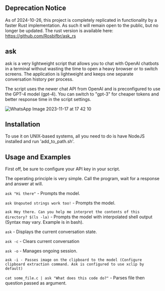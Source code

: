 ## Deprecation Notice
As of 2024-10-26, this project is completely replicated in functionality by a faster Rust implementation. As such it will remain open to the public, but no longer be updated. The rust version is available here: https://github.com/Rosbifbr/ask_rs

## ask
ask is a very lightweight script that allows you to chat with OpenAI chatbots in a terminal without wasting the time to open a heavy browser or to switch screens. The application is lightweight and keeps one separate conversation history per process.

The script uses the newer chat API from OpenAI and is preconfigured to use the GPT-4 model (gpt-4). You can switch to "gpt-3" for cheaper tokens and better response time in the script settings.

![WhatsApp Image 2023-11-17 at 17 42 10](https://github.com/Rosbifbr/ask/assets/69912238/4126a92a-792f-4310-832a-7e4ebf65f31f)
## Installation
To use it on UNIX-based systems, all you need to do is have NodeJS installed and run 'add_to_path.sh'.

## Usage and Examples
First off, be sure to configure your API key in your script.

The operating principle is very simple. Call the program, wait for a response and answer at will.

`ask "Hi there"` - Prompts the model.

`ask Unqouted strings work too!` - Prompts the model.

`ask Hey there. Can you help me interpret the contents of this directory? $(ls -la)` - Prompts the model with interpolated shell output (Syntax may vary. Example is in bash).

`ask` - Displays the current conversation state.

`ask -c` - Clears current conversation

`ask -o` - Manages ongoing session. 

`ask -i - Passes image on the clipboard to the model (Configure clipboard extraction command. Ask is configured to use xclip by default)`

`cat some_file.c | ask "What does this code do?"` - Parses file then question passed as argument.
